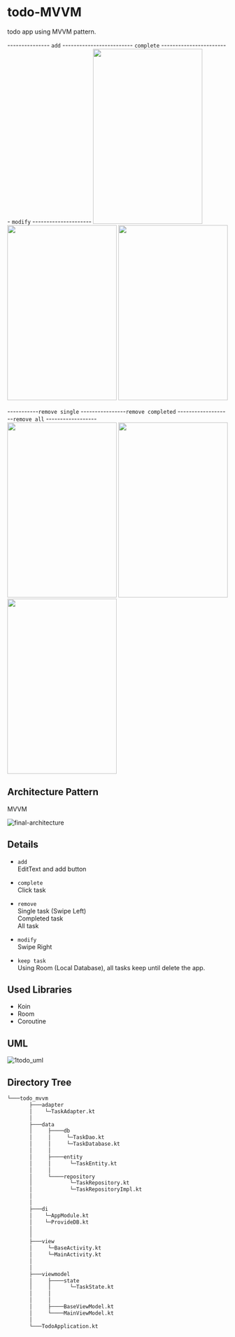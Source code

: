 # todo-MVVM
todo app using MVVM pattern.

--------------- `add` ------------------------- `complete` ------------------------ `modify` --------------------- 
<img src="https://user-images.githubusercontent.com/71416677/132951673-93ffef6f-4572-486b-9026-38565aba6a39.gif" width="250" height="400"/>
<img src="https://user-images.githubusercontent.com/71416677/132951700-502da9a8-b4b1-4270-9a4b-31c87a7be12a.gif" width="250" height="400"/>
<img src="https://user-images.githubusercontent.com/71416677/132951687-67ca9d63-3a2d-4ff8-bc56-cf5a2f7df270.gif" width="250" height="400"/>  




-----------`remove single` ----------------`remove completed` -------------------`remove all`  ------------------  
<img src="https://user-images.githubusercontent.com/71416677/132951712-ce404bd5-e908-4576-9fd5-cb99bd4ad070.gif" width="250" height="400"/>
<img src="https://user-images.githubusercontent.com/71416677/132951721-588188f2-55ff-49c9-9a70-3cb49dc608b9.gif" width="250" height="400"/>
<img src="https://user-images.githubusercontent.com/71416677/132951728-d6b23015-1362-40eb-b039-f774d5210733.gif" width="250" height="400"/>  

## Architecture Pattern
MVVM 

![final-architecture](https://user-images.githubusercontent.com/71416677/132950781-3b8c1373-825b-4685-a900-de84f4e5f062.png)  

## Details
* `add`    
EditText and add button  

* `complete`  
Click task  

* `remove`  
Single task  (Swipe Left)  
Completed task  
All task  

* `modify`  
Swipe Right  

* `keep task`  
Using Room (Local Database), all tasks keep until delete the app.  


## Used Libraries
* Koin
* Room
* Coroutine  

## UML
![1todo_uml](https://user-images.githubusercontent.com/71416677/133188567-caa53bdd-201c-4d51-bff5-2a55fd9f3359.jpeg)  

## Directory Tree 
```bash
└───todo_mvvm   
       ├───adapter   
       │    └─TaskAdapter.kt   
       │  
       ├───data   
       │     ├────db   
       │     │     └─TaskDao.kt   
       │     │     └─TaskDatabase.kt   
       │     │   
       │     ├────entity   
       │     │      └─TaskEntity.kt   
       │     │   
       │     └────repository   
       │            └─TaskRepository.kt   
       │            └─TaskRepositoryImpl.kt   
       │   
       │   
       ├───di   
       │    └─AppModule.kt   
       │    └─ProvideDB.kt   
       │   
       │   
       ├───view   
       │     └─BaseActivity.kt   
       │     └─MainActivity.kt   
       │   
       │   
       ├───viewmodel   
       │     ├────state   
       │     │      └─TaskState.kt   
       │     │   
       │     │   
       │     ├────BaseViewModel.kt    
       │     └────MainViewModel.kt   
       │   
       └───TodoApplication.kt

